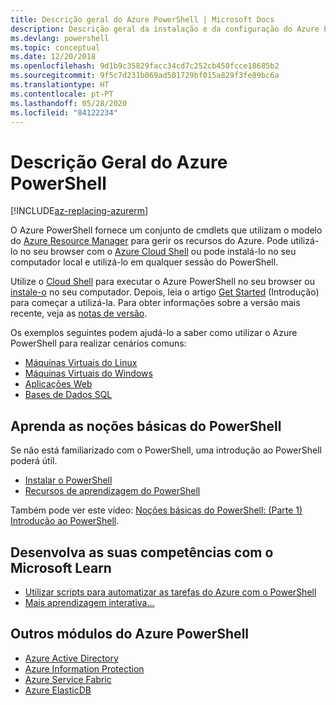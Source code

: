 ```yaml
---
title: Descrição geral do Azure PowerShell | Microsoft Docs
description: Descrição geral da instalação e da configuração do Azure PowerShell.
ms.devlang: powershell
ms.topic: conceptual
ms.date: 12/20/2018
ms.openlocfilehash: 9d1b9c35829facc34cd7c252cb450fcce18685b2
ms.sourcegitcommit: 9f5c7d231b069ad501729bf015a829f3fe89bc6a
ms.translationtype: HT
ms.contentlocale: pt-PT
ms.lasthandoff: 05/28/2020
ms.locfileid: "84122234"
---
```

# <a name="overview-of-azure-powershell"></a>Descrição Geral do Azure PowerShell

[!INCLUDE[az-replacing-azurerm](../includes/az-replacing-azurerm.md)]

O Azure PowerShell fornece um conjunto de cmdlets que utilizam o modelo do [Azure Resource Manager](/azure/azure-resource-manager/resource-group-overview) para gerir os recursos do Azure. Pode utilizá-lo no seu browser com o [Azure Cloud Shell](/azure/cloud-shell/overview) ou pode instalá-lo no seu computador local e utilizá-lo em qualquer sessão do PowerShell.

Utilize o [Cloud Shell](/azure/cloud-shell/overview) para executar o Azure PowerShell no seu browser ou [instale-o](install-azurerm-ps.md) no seu computador. Depois, leia o artigo [Get Started](get-started-azureps.md) (Introdução) para começar a utilizá-la. Para obter informações sobre a versão mais recente, veja as [notas de versão](release-notes-azureps.md).

Os exemplos seguintes podem ajudá-lo a saber como utilizar o Azure PowerShell para realizar cenários comuns:

- [Máquinas Virtuais do Linux](/azure/virtual-machines/virtual-machines-linux-powershell-samples?toc=/powershell/azure/toc.json)
- [Máquinas Virtuais do Windows](/azure/virtual-machines/virtual-machines-windows-powershell-samples?toc=/powershell/azure/toc.json)
- [Aplicações Web](/azure/app-service-web/app-service-powershell-samples?toc=/powershell/azure/toc.json)
- [Bases de Dados SQL](/azure/sql-database/sql-database-powershell-samples?toc=/powershell/azure/toc.json)

## <a name="learn-powershell-basics"></a>Aprenda as noções básicas do PowerShell

Se não está familiarizado com o PowerShell, uma introdução ao PowerShell poderá útil.

- [Instalar o PowerShell](/powershell/scripting/install/installing-powershell)
- [Recursos de aprendizagem do PowerShell](/powershell/scripting/learn/more-powershell-learning)

Também pode ver este vídeo: [Noções básicas do PowerShell: (Parte 1) Introdução ao PowerShell](https://channel9.msdn.com/Blogs/Taste-of-Premier/PowerShellBasicsPart1).

## <a name="build-your-skills-with-microsoft-learn"></a>Desenvolva as suas competências com o Microsoft Learn

- [Utilizar scripts para automatizar as tarefas do Azure com o PowerShell](/learn/modules/automate-azure-tasks-with-powershell/)
- [Mais aprendizagem interativa...](/learn/browse/?term=powershell)

## <a name="other-azure-powershell-modules"></a>Outros módulos do Azure PowerShell

- [Azure Active Directory](/powershell/azure/active-directory/)
- [Azure Information Protection](/powershell/azure/aip/)
- [Azure Service Fabric](/powershell/azure/service-fabric/)
- [Azure ElasticDB](/powershell/azure/elasticdbjobs/)
